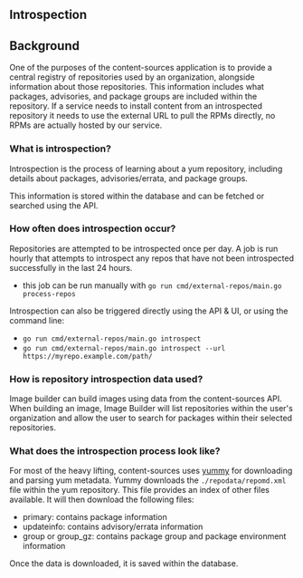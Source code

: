 ## Introspection

## Background

One of the purposes of the content-sources application is to provide a central registry of repositories used by an organization, alongside information about those repositories.  This information includes what packages, advisories, and package groups are included within the repository.  If a service needs to install content from an introspected repository it needs to use the external URL to pull the RPMs directly, no RPMs are actually hosted by our service. 

### What is introspection?
Introspection is the process of learning about a yum repository, including details about packages, advisories/errata, and package groups.

This information is stored within the database and can be fetched or searched using the API.

### How often does introspection occur?
Repositories are attempted to be introspected once per day. A job is run hourly that attempts to introspect any repos that have not been introspected successfully in the last 24 hours.

* this job can be run manually with `go run cmd/external-repos/main.go process-repos`

Introspection can also be triggered directly using the API & UI, or using the command line:
* `go run cmd/external-repos/main.go introspect`
* `go run cmd/external-repos/main.go introspect --url https://myrepo.example.com/path/`


### How is repository introspection data used?

Image builder can build images using data from the content-sources API.  When building an image, Image Builder will list repositories within the user's organization and allow the user to search for packages within their selected repositories.

### What does the introspection process look like?

For most of the heavy lifting, content-sources uses [yummy](https://github.com/content-services/yummy) for downloading and parsing yum metadata.
Yummy downloads the `./repodata/repomd.xml` file within the yum repository.  This file provides an index of other files available.  It will then download the following files:
* primary: contains package information
* updateinfo: contains advisory/errata information
* group or group_gz: contains package group and package environment information

Once the data is downloaded, it is saved within the database.
